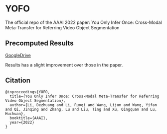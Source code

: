 # YOFO
The official repo of the AAAI 2022 paper: You Only Infer Once: Cross-Modal Meta-Transfer for Referring Video Object Segmentation

## Precomputed Results
[GoogleDrive](https://drive.google.com/drive/folders/1dOKde1s5jY2QGZ_Etzl-frGtW5UvmAwA?usp=sharing)

Results has a slight improvement over those in the paper.

## Citation
```
@inproceedings{YOFO,
  title={You Only Infer Once: Cross-Modal Meta-Transfer for Referring Video Object Segmentation},
  author={Li, Dezhuang and Li, Ruoqi and Wang, Lijun and Wang, Yifan and Qi, Jinqing and Zhang, Lu and Liu, Ting and Xu, Qingquan and Lu, Huchuan},
  booktitle={AAAI},
  year={2022}
}
```
